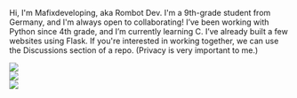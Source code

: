 Hi, I'm Mafixdeveloping, aka Rombot Dev.
I'm a 9th-grade student from Germany, and I'm always open to collaborating!
I’ve been working with Python since 4th grade, and I’m currently learning C.
I’ve already built a few websites using Flask.
If you're interested in working together, we can use the Discussions section of a repo. (Privacy is very important to me.)

![](https://github-readme-stats.vercel.app/api?username=rombotlabs&theme=transparent&hide_border=true&include_all_commits=false&count_private=false)<br/>
![](https://github-readme-streak-stats.herokuapp.com/?user=rombotlabs&theme=transparent&hide_border=true)<br/>
![](https://github-readme-stats.vercel.app/api/top-langs/?username=rombotlabs&theme=transparent&hide_border=true&include_all_commits=false&count_private=false&layout=compact)
